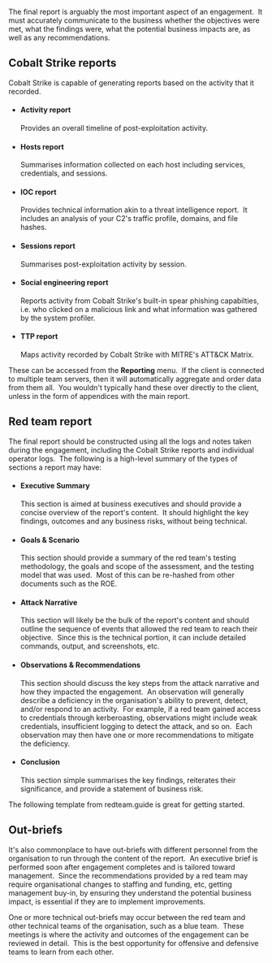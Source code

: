 
The final report is arguably the most important aspect of an engagement.  It must accurately communicate to the business whether the objectives were met, what the findings were, what the potential business impacts are, as well as any recommendations.

## Cobalt Strike reports

Cobalt Strike is capable of generating reports based on the activity that it recorded.

- #### Activity report
    
    Provides an overall timeline of post-exploitation activity.
    
- #### Hosts report
    
    Summarises information collected on each host including services, credentials, and sessions.
    
- #### IOC report
    
    Provides technical information akin to a threat intelligence report.  It includes an analysis of your C2's traffic profile, domains, and file hashes.
    
- #### Sessions report
    
    Summarises post-exploitation activity by session.
    
- #### Social engineering report
    
    Reports activity from Cobalt Strike's built-in spear phishing capabilties, i.e. who clicked on a malicious link and what information was gathered by the system profiler.
    
- #### TTP report
    
    Maps activity recorded by Cobalt Strike with MITRE's ATT&CK Matrix.

These can be accessed from the **Reporting** menu.  If the client is connected to multiple team servers, then it will automatically aggregate and order data from them all.  You wouldn't typically hand these over directly to the client, unless in the form of appendices with the main report.

## Red team report

The final report should be constructed using all the logs and notes taken during the engagement, including the Cobalt Strike reports and individual operator logs.  The following is a high-level summary of the types of sections a report may have:

- #### Executive Summary
    
    This section is aimed at business executives and should provide a concise overview of the report's content.  It should highlight the key findings, outcomes and any business risks, without being technical.
    
- #### Goals & Scenario
    
    This section should provide a summary of the red team's testing methodology, the goals and scope of the assessment, and the testing model that was used.  Most of this can be re-hashed from other documents such as the ROE.  
    
- #### Attack Narrative
    
    This section will likely be the bulk of the report's content and should outline the sequence of events that allowed the red team to reach their objective.  Since this is the technical portion, it can include detailed commands, output, and screenshots, etc.
    
- #### Observations & Recommendations
    
    This section should discuss the key steps from the attack narrative and how they impacted the engagement.  An observation will generally describe a deficiency in the organisation's ability to prevent, detect, and/or respond to an activity.  For example, if a red team gained access to credentials through kerberoasting, observations might include weak credentials, insufficient logging to detect the attack, and so on.  Each observation may then have one or more recommendations to mitigate the deficiency.
    
- #### Conclusion
    
    This section simple summarises the key findings, reiterates their significance, and provide a statement of business risk.
    

The following template from redteam.guide is great for getting started.

## Out-briefs

It's also commonplace to have out-briefs with different personnel from the organisation to run through the content of the report.  An executive brief is performed soon after engagement completes and is tailored toward management.  Since the recommendations provided by a red team may require organisational changes to staffing and funding, etc, getting management buy-in, by ensuring they understand the potential business impact, is essential if they are to implement improvements.

One or more technical out-briefs may occur between the red team and other technical teams of the organisation, such as a blue team.  These meetings is where the activity and outcomes of the engagement can be reviewed in detail.  This is the best opportunity for offensive and defensive teams to learn from each other.